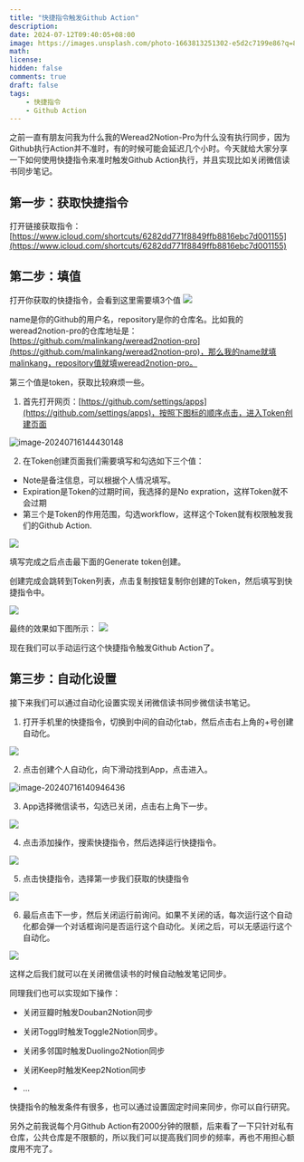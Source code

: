 ```yaml
---
title: "快捷指令触发Github Action"
description: 
date: 2024-07-12T09:40:05+08:00
image: https://images.unsplash.com/photo-1663813251302-e5d2c7199e86?q=80&w=2660&auto=format&fit=crop&ixlib=rb-4.0.3&ixid=M3wxMjA3fDB8MHxwaG90by1wYWdlfHx8fGVufDB8fHx8fA%3D%3D
math: 
license: 
hidden: false
comments: true
draft: false
tags:
    - 快捷指令
    - Github Action
---
```


之前一直有朋友问我为什么我的Weread2Notion-Pro为什么没有执行同步，因为Github执行Action并不准时，有的时候可能会延迟几个小时。今天就给大家分享一下如何使用快捷指令来准时触发Github Action执行，并且实现比如关闭微信读书同步笔记。

## 第一步：获取快捷指令
打开链接获取指令：[https://www.icloud.com/shortcuts/6282dd771f8849ffb8816ebc7d001155](https://www.icloud.com/shortcuts/6282dd771f8849ffb8816ebc7d001155)

## 第二步：填值

打开你获取的快捷指令，会看到这里需要填3个值
![](https://images.malinkang.com/2024/07/3ff0351851affd2961284ebfd1dda7e6.png)

name是你的Github的用户名，repository是你的仓库名。比如我的weread2notion-pro的仓库地址是：[https://github.com/malinkang/weread2notion-pro](https://github.com/malinkang/weread2notion-pro)，那么我的name就填malinkang，repository值就填weread2notion-pro。

第三个值是token，获取比较麻烦一些。

1. 首先打开网页：[https://github.com/settings/apps](https://github.com/settings/apps)，按照下图标的顺序点击，进入Token创建页面

![image-20240716144430148](https://images.malinkang.com/2024/07/af9e356a054fe0b9a910e13c361d53ec.png)

2. 在Token创建页面我们需要填写和勾选如下三个值：

* Note是备注信息，可以根据个人情况填写。
* Expiration是Token的过期时间，我选择的是No expration，这样Token就不会过期
* 第三个是Token的作用范围，勾选workflow，这样这个Token就有权限触发我们的Github Action.

![](https://images.malinkang.com/2024/07/4a0645faa6aeefc3cd90c8de44df018b.png)

填写完成之后点击最下面的Generate token创建。

创建完成会跳转到Token列表，点击复制按钮复制你创建的Token，然后填写到快捷指令中。

![](https://images.malinkang.com/2024/07/26b8419a0b9786de1aab24270221a216.png)

最终的效果如下图所示：
![](https://images.malinkang.com/2024/07/671e772c4b793c37192fabd526cdf8ae.png)

现在我们可以手动运行这个快捷指令触发Github Action了。

## 第三步：自动化设置

接下来我们可以通过自动化设置实现关闭微信读书同步微信读书笔记。

1. 打开手机里的快捷指令，切换到中间的自动化tab，然后点击右上角的+号创建自动化。


![](https://images.malinkang.com/2024/07/5ee22f6ecd09f56d39cfe075a258d8a5.png)

2. 点击创建个人自动化，向下滑动找到App，点击进入。

![image-20240716140946436](https://images.malinkang.com/2024/07/5bbe45c5f4eebf49b3a81f001e6317bd.png)

3. App选择微信读书，勾选已关闭，点击右上角下一步。

![](https://images.malinkang.com/2024/07/ade2e856d164738843e224cb49c926e6.png)

4. 点击添加操作，搜索快捷指令，然后选择运行快捷指令。

![](https://images.malinkang.com/2024/07/b7788d888e830365bf34668a3d32f326.png)

5. 点击快捷指令，选择第一步我们获取的快捷指令

![](https://images.malinkang.com/2024/07/bff434f1bf16ab3fd8bb9f61ef345c91.png)

6. 最后点击下一步，然后关闭运行前询问。如果不关闭的话，每次运行这个自动化都会弹一个对话框询问是否运行这个自动化。关闭之后，可以无感运行这个 自动化。

![](https://images.malinkang.com/2024/07/4ae414d5d036d0837b7a90de58cf6bb9.png)



这样之后我们就可以在关闭微信读书的时候自动触发笔记同步。

同理我们也可以实现如下操作：

* 关闭豆瓣时触发Douban2Notion同步

* 关闭Toggl时触发Toggle2Notion同步。

* 关闭多邻国时触发Duolingo2Notion同步

* 关闭Keep时触发Keep2Notion同步

* ...

  

快捷指令的触发条件有很多，也可以通过设置固定时间来同步，你可以自行研究。

另外之前我说每个月Github Action有2000分钟的限额，后来看了一下只针对私有仓库，公共仓库是不限额的，所以我们可以提高我们同步的频率，再也不用担心额度用不完了。
